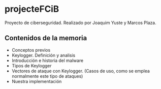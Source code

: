 # projecteFCiB
Proyecto de ciberseguridad. Realizado por Joaquim Yuste y Marcos Plaza.

## Contenidos de la memoria
* Conceptos previos
* Keylogger. Definición y analisis
* Introducción e historia del malware
* Tipos de Keylogger
* Vectores de ataque con Keylogger. (Casos de uso, como se emplea normalmente este tipo de ataques)
* Nuestra implementación

